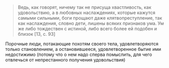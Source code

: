 >Ведь, как говорят, ничему так не присуща хвастливость, как удовольствию, а в любовных наслаждениях, которые кажутся самыми сильными, боги прощают даже клятвопреступление, так как наслаждения, словно дети, лишены всяких признаков ума. Ум же либо тождествен с истиной, либо всего более ей подобен и близок [13, c. 93]

Порочные люди, потакающие похотям своего тела, удовлетворяются только становлением, а остановившееся, удовлетворенное бытие ими недостижимо (потому что о нем надо сперва помыслить, для чего отвлечься от непрестанного получения удовольствия)